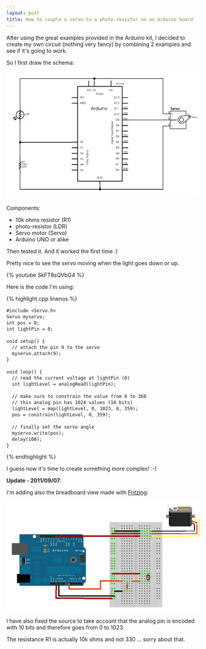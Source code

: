```yaml
---
layout: post
title: How to couple a servo to a photo-resistor on an Arduino board
---
```


After using the great examples provided in the Arduino kit, I decided to create my own circuit (nothing very fancy) by combining 2 examples and see if it's going to work.

So I first draw the schema:

![servo photo-resistor schema](/img/servo-photoresistor-arduino/servo_photoresistor2_schem.png)

Components:

 - 10k ohms resistor (R1)
 - photo-resistor (LDR)
 - Servo motor (Servo)
 - Arduino UNO or alike

Then tested it. And it worked the first time :)

Pretty nice to see the servo moving when the light goes down or up.

{% youtube SkFT8sQVbG4 %}

Here is the code I'm using:

{% highlight cpp linenos %}

    #include <Servo.h>    
    Servo myservo;
    int pos = 0;
    int lightPin = 0;
    
    void setup() {
      // attach the pin 9 to the servo
      myservo.attach(9);
    }
    
    void loop() {
      // read the current voltage at lightPin (0) 
      int lightLevel = analogRead(lightPin); 
      
      // make sure to constrain the value from 0 to 360 
      // this analog pin has 1024 values (10 bits)
      lightLevel = map(lightLevel, 0, 1023, 0, 359);
      pos = constrain(lightLevel, 0, 359);
      
      // finally set the servo angle
      myservo.write(pos);
      delay(100);
    }

{% endhighlight %}

I guess now it's time to create something more complex! :-)

**Update - 2011/09/07**:

I'm adding also the breadboard view made with [Fritzing](http://fritzing.org/):


![servo photo-resistor schema](/img/servo-photoresistor-arduino/servo_photoresistor2_bb.png)

I have also fixed the source to take account that the analog pin is encoded with 10 bits and therefore goes from 0 to 1023.

The resistance R1 is actually 10k ohms and not 330 ... sorry about that.
